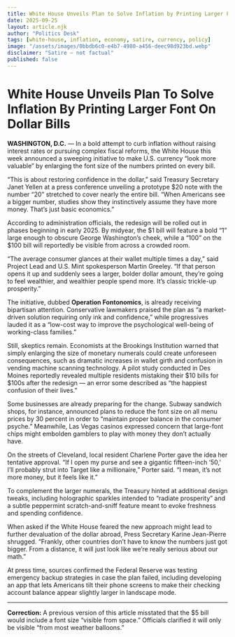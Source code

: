 ```yaml
---
title: White House Unveils Plan to Solve Inflation by Printing Larger Font on Dollar Bills
date: 2025-09-25
layout: article.njk
author: "Politics Desk"
tags: [white-house, inflation, economy, satire, currency, policy]
image: "/assets/images/0bbdb6c0-e4b7-4980-a456-deec98d923bd.webp"
disclaimer: "Satire — not factual"
published: false
---
```


# White House Unveils Plan To Solve Inflation By Printing Larger Font On Dollar Bills  

**WASHINGTON, D.C.** — In a bold attempt to curb inflation without raising interest rates or pursuing complex fiscal reforms, the White House this week announced a sweeping initiative to make U.S. currency “look more valuable” by enlarging the font size of the numbers printed on every bill.  

“This is about restoring confidence in the dollar,” said Treasury Secretary Janet Yellen at a press conference unveiling a prototype $20 note with the number “20” stretched to cover nearly the entire bill. “When Americans see a bigger number, studies show they instinctively assume they have more money. That’s just basic economics.”  

According to administration officials, the redesign will be rolled out in phases beginning in early 2025. By midyear, the $1 bill will feature a bold “1” large enough to obscure George Washington’s cheek, while a “100” on the $100 bill will reportedly be visible from across a crowded room.  

“The average consumer glances at their wallet multiple times a day,” said Project Lead and U.S. Mint spokesperson Martin Greeley. “If that person opens it up and suddenly sees a larger, bolder dollar amount, they’re going to feel wealthier, and wealthier people spend more. It’s classic trickle-up prosperity.”  

The initiative, dubbed **Operation Fontonomics**, is already receiving bipartisan attention. Conservative lawmakers praised the plan as “a market-driven solution requiring only ink and confidence,” while progressives lauded it as a “low-cost way to improve the psychological well-being of working-class families.”  

Still, skeptics remain. Economists at the Brookings Institution warned that simply enlarging the size of monetary numerals could create unforeseen consequences, such as dramatic increases in wallet girth and confusion in vending machine scanning technology. A pilot study conducted in Des Moines reportedly revealed multiple residents mistaking their $10 bills for $100s after the redesign — an error some described as “the happiest confusion of their lives.”  

Some businesses are already preparing for the change. Subway sandwich shops, for instance, announced plans to reduce the font size on all menu prices by 30 percent in order to “maintain proper balance in the consumer psyche.” Meanwhile, Las Vegas casinos expressed concern that large-font chips might embolden gamblers to play with money they don’t actually have.  

On the streets of Cleveland, local resident Charlene Porter gave the idea her tentative approval. “If I open my purse and see a gigantic fifteen-inch ‘50,’ I’ll probably strut into Target like a millionaire,” Porter said. “I mean, it’s not more money, but it feels like it.”  

To complement the larger numerals, the Treasury hinted at additional design tweaks, including holographic sparkles intended to “radiate prosperity” and a subtle peppermint scratch-and-sniff feature meant to evoke freshness and spending confidence.  

When asked if the White House feared the new approach might lead to further devaluation of the dollar abroad, Press Secretary Karine Jean-Pierre shrugged. “Frankly, other countries don’t have to know the numbers just got bigger. From a distance, it will just look like we’re really serious about our math.”  

At press time, sources confirmed the Federal Reserve was testing emergency backup strategies in case the plan failed, including developing an app that lets Americans tilt their phone screens to make their checking account balance appear slightly larger in landscape mode.  

---  
**Correction:** A previous version of this article misstated that the $5 bill would include a font size “visible from space.” Officials clarified it will only be visible “from most weather balloons.”  